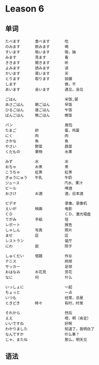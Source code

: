# Leason 6

## 单词

    たべます　　　　食べます　　　　吃
    のみます　　　　飲みます　　　　喝
    すいます　　　　吸います　　　　吸，抽
    みます　　　　　見ます　　　　　看
    ききます　　　　聞きます　　　　听
    よみます　　　　読みます　　　　读
    かいます　　　　買います　　　　买
    とります　　　　取ります　　　　拍摄
    します　　　　　　　　　　　　　做，干
    あいます　　　　会います　　　　遇见，会见
    
    ごはん　　　　　　　　　　　　　米饭,餐
    あさごはん　　　朝ごはん　　　　早饭
    ひるごはん　　　昼ごはん　　　　午饭
    ばんごはん　　　晩ごはん　　　　晚饭
    
    パン　　　　　　　　　　　　　　面包
    たまご　　　　　卵　　　　　　　蛋，鸡蛋
    にく　　　　　　肉　　　　　　　肉
    さかな　　　　　魚　　　　　　　魚
    やさい　　　　　野菜　　　　　　蔬菜
    くだもの　　　　果物　　　　　　水果
    
    みず　　　　　　水　　　　　　　水
    おちゃ　　　　　お茶　　　　　　茶
    こうちゃ　　　　紅茶　　　　　　紅茶
    ぎゅうにゅう　　牛乳　　　　　　牛奶
    ジュース　　　　　　　　　　　　汽水、果汁
    ビール　　　　　　　　　　　　　啤酒
    おさけ　　　　　お酒　　　　　　酒，日本酒
    
    ビデオ　　　　　　　　　　　　　录像，录像机
    えいが　　　　　映画　　　　　　电影
    ＣＤ　　　　　　　　　　　　　　ＣＤ、激光唱盘
    てがみ　　　　　手紙　　　　　　信
    レポート　　　　　　　　　　　　报告
    しゃしん　　　　写真　　　　　　照片
    ませ　　　　　　店　　　　　　　店
    レストラン　　　　　　　　　　　餐厅
    にわ　　　　　　庭　　　　　　　院子
    
    しゅくだい　　　宿題　　　　　　作业
    テニス　　　　　　　　　　　　　网球
    サッカー　　　　　　　　　　　　足球
    おはなみ　　　　お花見　　　　　赏花
    なに　　　　　　何　　　　　　　什么
    
    いっしょに　　　　　　　　　　　一起
    ちょっと　　　　　　　　　　　　一点
    いつも　　　　　　　　　　　　　经常，总是
    ときどき　　　　時々　　　　　　有时，时常
    
    それから　　　　　　　　　　　　然后
    ええ　　　　　　　　　　　　　　嗯，啊（肯定）
    いいですね　　　　　　　　　　　好啊
    わかりました　　　　　　　　　　知道了，我明白了
    なんですか　　　　　　　　　　　什么事？
    じゃ、またね　　　　　　　　　　那么，明天见

## 语法